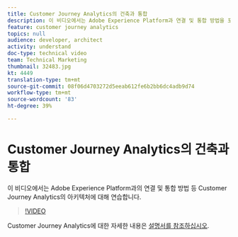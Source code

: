 ```yaml
---
title: Customer Journey Analytics의 건축과 통합
description: 이 비디오에서는 Adobe Experience Platform과 연결 및 통합 방법을 포함한 Adobe Customer Journey Analytics의 아키텍처를 살펴봅니다.
feature: customer journey analytics
topics: null
audience: developer, architect
activity: understand
doc-type: technical video
team: Technical Marketing
thumbnail: 32483.jpg
kt: 4449
translation-type: tm+mt
source-git-commit: 08f06d4703272d5eeab612fe6b2bb6dc4adb9d74
workflow-type: tm+mt
source-wordcount: '83'
ht-degree: 39%

---
```



# Customer Journey Analytics의 건축과 통합

이 비디오에서는 Adobe Experience Platform과의 연결 및 통합 방법 등 Customer Journey Analytics의 아키텍처에 대해 연습합니다.

>[!VIDEO](https://video.tv.adobe.com/v/32483/?quality=12)

Customer Journey Analytics에 대한 자세한 내용은 [설명서를 참조하십시오](https://docs.adobe.com/content/help/ko-KR/analytics-platform/using/cja-landing.html).
